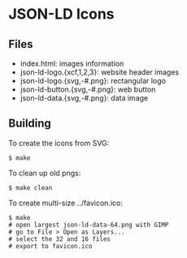 JSON-LD Icons
=============

Files
-----

* index.html: images information
* json-ld-logo.{xcf,1,2,3}: website header images
* json-ld-logo.{svg,-#.png}: rectangular logo
* json-ld-button.{svg,-#.png}: web button
* json-ld-data.{svg,-#.png}: data image

Building
--------

To create the icons from SVG:

    $ make

To clean up old pngs:

    $ make clean

To create multi-size ../favicon.ico:

    $ make
    # open largest json-ld-data-64.png with GIMP
    # go to File > Open as Layers...
    # select the 32 and 16 files
    # export to favicon.ico
